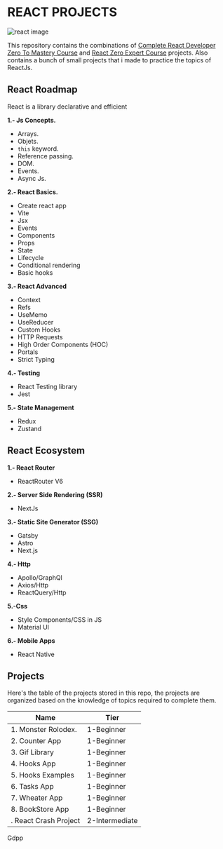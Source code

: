 # REACT PROJECTS

![react image](https://reactjs.org/logo-og.png)

This repository contains the combinations of [Complete React Developer Zero To Mastery Course](https://www.udemy.com/course/complete-react-developer-zero-to-mastery/) and [React Zero Expert Course](https://www.udemy.com/course/react-cero-experto/) projects. Also contains a bunch of small projects that i made to practice the topics of ReactJs.

## React Roadmap

React is a library declarative and efficient

**1.- Js Concepts.**

-   Arrays.
-   Objets.
-   `this` keyword.
-   Reference passing.
-   DOM.
-   Events.
-   Async Js.

**2.- React Basics.**

-   Create react app
-   Vite
-   Jsx
-   Events
-   Components
-   Props
-   State
-   Lifecycle
-   Conditional rendering
-   Basic hooks

**3.- React Advanced**

-   Context
-   Refs
-   UseMemo
-   UseReducer
-   Custom Hooks
-   HTTP Requests
-   High Order Components (HOC)
-   Portals
-   Strict Typing

**4.- Testing**

-   React Testing library
-   Jest

**5.- State Management**

-   Redux
-   Zustand

## React Ecosystem

**1.- React Router**

-   ReactRouter V6

**2.- Server Side Rendering (SSR)**

-   NextJs

**3.- Static Site Generator (SSG)**

-   Gatsby
-   Astro
-   Next.js

**4.- Http**

-   Apollo/GraphQl
-   Axios/Http
-   ReactQuery/Http

**5.-Css**

-   Style Components/CSS in JS
-   Material UI

**6.- Mobile Apps**

-   React Native

## Projects

Here's the table of the projects stored in this repo, the projects are organized based on the knowledge of topics required to complete them.

| Name                  | Tier           |
| --------------------- | -------------- |
| 1. Monster Rolodex.   | 1-Beginner     |
| 2. Counter App        | 1-Beginner     |
| 3. Gif Library        | 1-Beginner     |
| 4. Hooks App          | 1-Beginner     |
| 5. Hooks Examples     | 1-Beginner     |
| 6. Tasks App          | 1-Beginner     |
| 7. Wheater App        | 1-Beginner     |
| 8. BookStore App      | 1-Beginner     |
| . React Crash Project | 2-Intermediate |

Gdpp
